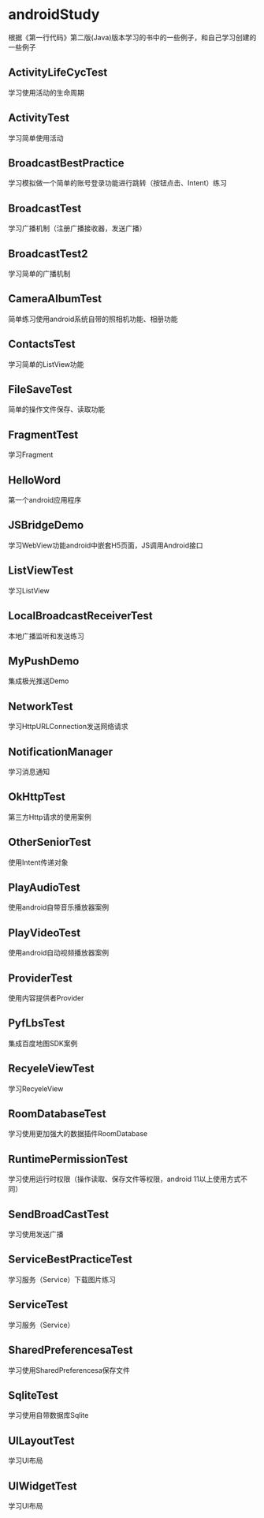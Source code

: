 # androidStudy

根据《第一行代码》第二版(Java)版本学习的书中的一些例子，和自己学习创建的一些例子

## ActivityLifeCycTest

学习使用活动的生命周期

## ActivityTest

学习简单使用活动

## BroadcastBestPractice

学习模拟做一个简单的账号登录功能进行跳转（按钮点击、Intent）练习

## BroadcastTest

学习广播机制（注册广播接收器，发送广播）

## BroadcastTest2

学习简单的广播机制

## CameraAlbumTest

简单练习使用android系统自带的照相机功能、相册功能

## ContactsTest

学习简单的ListView功能

## FileSaveTest

简单的操作文件保存、读取功能

## FragmentTest

学习Fragment

## HelloWord

第一个android应用程序

## JSBridgeDemo

学习WebView功能android中嵌套H5页面，JS调用Android接口

## ListViewTest

学习ListView

## LocalBroadcastReceiverTest

本地广播监听和发送练习

## MyPushDemo

集成极光推送Demo

## NetworkTest

学习HttpURLConnection发送网络请求

## NotificationManager

学习消息通知

## OkHttpTest

第三方Http请求的使用案例

## OtherSeniorTest

使用Intent传递对象

## PlayAudioTest

使用android自带音乐播放器案例

## PlayVideoTest

使用android自动视频播放器案例

## ProviderTest

使用内容提供者Provider

## PyfLbsTest

集成百度地图SDK案例

## RecyeleViewTest

学习RecyeleView

## RoomDatabaseTest

学习使用更加强大的数据插件RoomDatabase

## RuntimePermissionTest

学习使用运行时权限（操作读取、保存文件等权限，android 11以上使用方式不同）

## SendBroadCastTest

学习使用发送广播

## ServiceBestPracticeTest

学习服务（Service）下载图片练习

## ServiceTest

学习服务（Service）

## SharedPreferencesaTest

学习使用SharedPreferencesa保存文件

## SqliteTest

学习使用自带数据库Sqlite

## UILayoutTest

学习UI布局

## UIWidgetTest

学习UI布局

